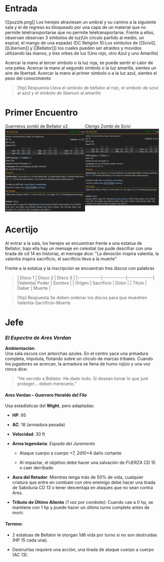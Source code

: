 # Entrada
![[puzzle.png]] Los herejes atraviesan un umbral y su camino a la siguiente sala y el de regreso es bloqueado por una capa de un material que no permite teletransportarse que no permite teletransportarse. 
Frente a ellos, observan observan 3 símbolos de luz(Un circulo partido al medio, un espiral, el mango de una espada) (DC Religión 10:Los símbolos de [[Scivi]], [[Liberium]] y [[Bellator]]) los cuales pueden ser atraídos y movidos utilizando las manos; y tres orbes de luz (Uno rojo, otro Azul y uno Amarillo)

Acercar la mano al tercer símbolo o la luz roja, se puede sentir el calor de una pelea.
Acercar la mano al segundo símbolo o la luz amarilla, sientes un aire de libertad. 
Acercar la mano al primer símbolo o a la luz azul, sientes el peso del conocimiento

>[!tip] Respuesta
>Lleva el simbolo de bellator al rojo, el simbolo de scivi al azul y el simbolo de liberium al amarillo 


# Primer Encuentro
<div style="display:flex;">
	<div >
		Guerreros zombi de Bellator x2
		<img src="Pasted image 20250719092811.png" style="width:325; height:375">
	</div>
	<div>
		Clerigo Zombi de Scivi
		<img src="Pasted image 20250719092811.png" style="width:325; height:375">  
	</div>
</div>

# Acertijo
Al entrar a la sala, los herejes se encuentran frente a una estatua de Bellator, bajo ella hay un mensaje en celestial (se pude descifrar con una tirada de cd 14 en historia), el mensaje dice: "La devoción inspira valentía, la valentía inspira sacrificio, el sacrificio lleva a la muerte"

Frente a la estatua y la inscripción se encuentran tres discos con palabras
>| Disco 1 | Disco 2 | Disco 3 |
|------------|------------|-------------|
|Valentia| Poder   | Sombra |
| Origen | Sacrificio | Dolor |
|   Título | Deber | Muerte |

>[!tip] Respuesta
>Se deben ordenar los discos para que muestren Valentía-Sacrificio-Muerte

# Jefe
### _El Espectro de Ares Verdan_

**Ambientación**:  
Una sala oscura con antorchas azules. En el centro yace una armadura completa, impoluta, flotando sobre un círculo de marcas tribales. Cuando los jugadores se acercan, la armadura se llena de humo rojizo y una voz ronca dice:

> “He servido a Bellator. He dado todo. Si desean tomar lo que juré proteger... deben merecerlo.”
#### Ares Verdan – Guerrero Heraldo del Filo

Usa estadísticas del **Wight**, pero adaptadas:

- **HP**: 95
    
- **AC**: 18 (armadura pesada)
    
- **Velocidad**: 30 ft
    
- **Arma legendaria**: _Espada del Juramento_
    
    - Ataque cuerpo a cuerpo +7, 2d10+4 daño cortante
        
    - Al impactar, el objetivo debe hacer una salvación de FUERZA CD 15 o caer derribado
        
- **Aura del Retador**: Mientras tenga más de 50% de vida, cualquier criatura que entre en combate con otro enemigo debe hacer una tirada de Sabiduría CD 13 o tener desventaja en ataques que no sean contra Ares.
    
- **Tributo de Último Aliento** _(1 vez por combate)_: Cuando cae a 0 hp, se mantiene con 1 hp y puede hacer un último turno completo antes de morir.
    

#### Terreno:

- 2 estatuas de Bellator le otorgan 1d6 vida por turno si no son destruidas (HP 15 cada una).
    
- Destruirlas requiere una acción, una tirada de ataque cuerpo a cuerpo (AC 13).